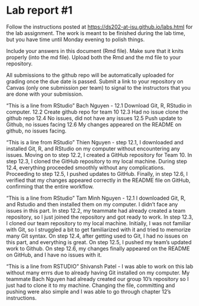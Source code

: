 
<!-- README.md is generated from README.Rmd. Please edit the README.Rmd file -->

# Lab report \#1

Follow the instructions posted at
<https://ds202-at-isu.github.io/labs.html> for the lab assignment. The
work is meant to be finished during the lab time, but you have time
until Monday evening to polish things.

Include your answers in this document (Rmd file). Make sure that it
knits properly (into the md file). Upload both the Rmd and the md file
to your repository.

All submissions to the github repo will be automatically uploaded for
grading once the due date is passed. Submit a link to your repository on
Canvas (only one submission per team) to signal to the instructors that
you are done with your submission.

“This is a line from RStudio” Bach Nguyen - 12.1 Download Git, R,
RStudio in computer. 12.2 Create github repo for team 10 12.3 Had no
issue clone the github repo 12.4 No issues, did not have any issues 12.5
Push update to Github, no issues facing 12.6 My changes appeared on the
README on github, no issues facing.

“This is a line from RStudio” Thien Nguyen - step 12.1, I downloaded and
installed Git, R, and RStudio on my computer without encountering any
issues. Moving on to step 12.2, I created a GitHub repository for Team
10. In step 12.3, I cloned the GitHub repository to my local machine.
During step 12.4, everything proceeded smoothly without any
complications. Proceeding to step 12.5, I pushed updates to GitHub.
Finally, in step 12.6, I verified that my changes appeared correctly in
the README file on GitHub, confirming that the entire workflow.

“This is a line from RStudio” Tam Minh Nguyen - 12.1 I downloaded Git,
R, and Rstudio and then installed them on my computer. I didn’t face any
issues in this part. In step 12.2, my teammate had already created a
team repository, so I just joined the repository and got ready to work.
In step 12.3, I cloned our team repository to my local machine.
Initially, I was not familiar with Git, so I struggled a bit to get
familiarized with it and tried to memorize many Git syntax. On step
12.4, after getting used to Git, I had no issues on this part, and
everything is great. On step 12.5, I pushed my team’s updated work to
Github. On step 12.6, my changes finally appeared on the README on
GitHub, and I have no issues with it.

“This is a line from RSTUDIO” Shivansh Patel - I was able to work on
this lab without many errrs due to already having Git installed on my
computer. My teammate Bach Nguyen had already created our group 10’s
repository so I just had to clone it to my machine. Changing the file,
committing and pushing were also simple and I was able to go through
chapter 12’s instructions.

